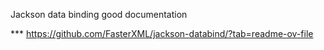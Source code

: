 Jackson data binding good documentation

*** https://github.com/FasterXML/jackson-databind/?tab=readme-ov-file

